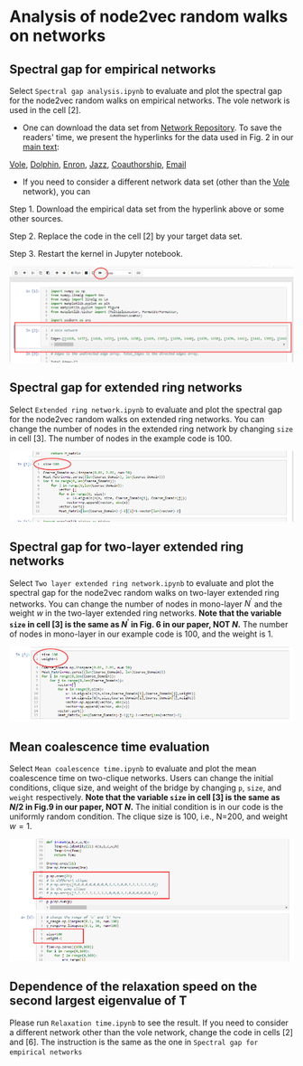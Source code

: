 # Analysis of node2vec random walks on networks

## Spectral gap for empirical networks

Select `Spectral gap analysis.ipynb` to evaluate and plot the spectral gap for the node2vec random walks on empirical networks. The vole network is used in the cell [2].

* One can download the data set from [Network Repository](http://networkrepository.com/). To save the readers' time, we present the hyperlinks for the data used in Fig. 2 in our [main text](https://arxiv.org/abs/2006.04904#:~:text=Algorithm%20node2vec%20employs%20biased%20random,label%20classification%20and%20link%20prediction.&text=The%20node2vec%20random%20walk%20is%20a%20second%2Dorder%20Markov%20chain.):

[Vole](http://networkrepository.com/mammalia-voles-bhp-trapping-55.php), [Dolphin](http://networkrepository.com/dolphins.php), [Enron](http://networkrepository.com/email-enron-only.php), [Jazz](http://networkrepository.com/jazz.php), [Coauthorship](http://networkrepository.com/ca-netscience.php), [Email](http://networkrepository.com/email-univ.php)

* If you need to consider a different network data set (other than the [Vole](http://networkrepository.com/mammalia-voles-bhp-trapping-55.php) network), you can

Step 1. Download the empirical data set from the hyperlink above or some other sources.

Step 2. Replace the code in the cell [2] by your target data set. 

Step 3. Restart the kernel in Jupyter notebook.

![Spectral gap for empirical networks](https://github.com/Lingqi-Meng/Analysis-of-node2vec-random-walks-on-networks/blob/master/images/image1.png)


## Spectral gap for extended ring networks

Select `Extended ring network.ipynb` to evaluate and plot the spectral gap for the node2vec random walks on extended ring networks. You can change the number of nodes in the extended ring network by changing `size` in cell [3]. The number of nodes in the example code is 100.

![Spectral gap for extended ring networks](https://github.com/Lingqi-Meng/Analysis-of-node2vec-random-walks-on-networks/blob/master/images/image2.png)

## Spectral gap for two-layer extended ring networks

Select `Two layer extended ring network.ipynb` to evaluate and plot the spectral gap for the node2vec random walks on two-layer extended ring networks. You can change the number of nodes in mono-layer $N^\prime$ and the weight $w$ in the two-layer extended ring networks. **Note that the variable `size` in cell [3] is the same as $N^\prime$ in Fig. 6 in our paper, NOT $N$.** The number of nodes in mono-layer in our example code is 100, and the weight is 1.

![Spectral gap for two-layer extended ring networks](https://github.com/Lingqi-Meng/Analysis-of-node2vec-random-walks-on-networks/blob/master/images/image3.png)

## Mean coalescence time evaluation

Select `Mean coalescence time.ipynb` to evaluate and plot the mean coalescence time on two-clique networks. Users can change the initial conditions, clique size, and weight of the bridge by changing `p`, `size`, and `weight` respectively. **Note that the variable `size` in cell [3] is the same as $N/2$ in Fig.9 in our paper, NOT $N$.** The initial condition is in our code is the uniformly random condition. The clique size is 100, i.e., N=200, and weight $w=1$.

![Mean coalescence time](https://github.com/Lingqi-Meng/Analysis-of-node2vec-random-walks-on-networks/blob/master/images/image4.png)

## Dependence of the relaxation speed on the second largest eigenvalue of T

Please run `Relaxation time.ipynb` to see the result. If you need to consider a different network other than the vole network, change the code in cells [2] and [6]. The instruction is the same as the one in ``Spectral gap for empirical networks``
